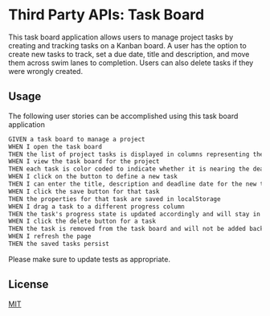 # Third Party APIs: Task Board

This task board application allows users to manage project tasks by creating and tracking tasks on a Kanban board.  A user has the option to create new tasks to track, set a due date, title and description, and move them across swim lanes to completion. Users can also delete tasks if they were wrongly created. 


## Usage

The following user stories can be accomplished using this task board application

```md
GIVEN a task board to manage a project
WHEN I open the task board
THEN the list of project tasks is displayed in columns representing the task progress state (Not Yet Started, In Progress, Completed)
WHEN I view the task board for the project
THEN each task is color coded to indicate whether it is nearing the deadline (yellow) or is overdue (red)
WHEN I click on the button to define a new task
THEN I can enter the title, description and deadline date for the new task into a modal dialog
WHEN I click the save button for that task
THEN the properties for that task are saved in localStorage
WHEN I drag a task to a different progress column
THEN the task's progress state is updated accordingly and will stay in the new column after refreshing
WHEN I click the delete button for a task
THEN the task is removed from the task board and will not be added back after refreshing
WHEN I refresh the page
THEN the saved tasks persist
```

Please make sure to update tests as appropriate.

## License

[MIT](https://choosealicense.com/licenses/mit/)

